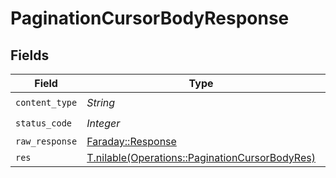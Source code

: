 # PaginationCursorBodyResponse


## Fields

| Field                                                                                                | Type                                                                                                 | Required                                                                                             | Description                                                                                          |
| ---------------------------------------------------------------------------------------------------- | ---------------------------------------------------------------------------------------------------- | ---------------------------------------------------------------------------------------------------- | ---------------------------------------------------------------------------------------------------- |
| `content_type`                                                                                       | *String*                                                                                             | :heavy_check_mark:                                                                                   | N/A                                                                                                  |
| `status_code`                                                                                        | *Integer*                                                                                            | :heavy_check_mark:                                                                                   | N/A                                                                                                  |
| `raw_response`                                                                                       | [Faraday::Response](https://www.rubydoc.info/gems/faraday/Faraday/Response)                          | :heavy_minus_sign:                                                                                   | N/A                                                                                                  |
| `res`                                                                                                | [T.nilable(Operations::PaginationCursorBodyRes)](../../models/operations/paginationcursorbodyres.md) | :heavy_minus_sign:                                                                                   | OK                                                                                                   |